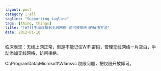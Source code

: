 ```yaml
---
layout: post
category : all
tagline: "Supporting tagline"
tags: [thing, things]
title: "[W7][手动连接到无线网络 访问被拒绝]的解决方法"
date: 2012-01-10
---
```

临床表现：无线上网正常，但是不能记住WIFI密码，管理无线网络一片空白，手动添加无线网格，访问拒绝。

C:\ProgramData\Microsoft\Wlansvc
权限问题，把权限开放即可。
